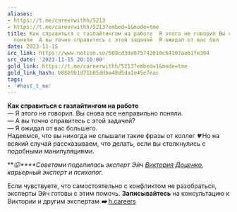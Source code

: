 ```yaml
---
aliases:
- https://t.me/careerwithh/5213
- https://t.me/careerwithh/5213?embed=1&mode=tme
title: Как справиться с газлайтингом на работе  Я этого не говорил Вы снова все неправильно
  поняли  А вы точно справитесь с этой задачей  Я ожидал от вас бол
date: 2023-11-15
src_link: https://www.notion.so/509cd3da075742019c64107ae61fe304
src_date: '2023-11-15 20:10:00'
gold_link: https://t.me/careerwithh/5213?embed=1&mode=tme
gold_link_hash: b86b9b1d71b05ddba48d5da1e45e7eac
tags:
- '#host_t_me'
---
```


**Как справиться с газлайтингом на работе**  
— Я этого не говорил. Вы снова все неправильно поняли.  
— А вы точно справитесь с этой задачей?  
— Я ожидал от вас большего.  
Надеемся, что вы никогда не слышали такие фразы от коллег ***💔*** Но на всякий случай рассказываем, что делать, если вы столкнулись с подобными манипуляциями.  
  
****😛*****Советами поделилась эксперт Эйч* [*Виктория Доценко*](https://h.careers/curators/viktoria-docenko?utm_source=tg_h&utm_medium=post&utm_campaign=15.11)*, карьерный эксперт и психолог.*   
  
Если чувствуете, что самостоятельно с конфликтом не разобраться, эксперты Эйч готовы с этим помочь. **Записывайтесь** на консультацию к Виктории и другим экспертам ***➡️*** [h.careers](https://h.careers/curators/viktoria-docenko?utm_source=tg_h&utm_medium=post&utm_campaign=15.11)